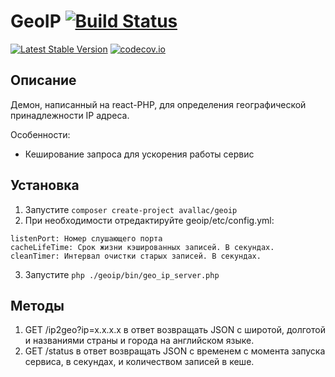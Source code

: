 GeoIP [![Build Status](https://img.shields.io/travis/avallac/geoip.svg)](https://travis-ci.org/avallac/geoip)
==============

[![Latest Stable Version](https://img.shields.io/packagist/v/avallac/geoip.svg)](https://packagist.org/packages/avallac/geoip)
[![codecov.io](https://codecov.io/github/avallac/geoip/coverage.svg?branch=master)](https://codecov.io/github/avallac/geoip?branch=master)


Описание
--------
Демон, написанный на react-PHP, для определения географической принадлежности IP адреса.

Особенности:
 * Кеширование запроса для ускорения работы сервис
 
Установка
---------
1. Запустите ```composer create-project avallac/geoip```
2. При необходимости отредактируйте geoip/etc/config.yml:
```
listenPort: Номер слушающего порта
cacheLifeTime: Срок жизни кэшированных записей. В секундах.
cleanTimer: Интервал очистки старых записей. В секундах.
```
3. Запустите ```php ./geoip/bin/geo_ip_server.php```

Методы
-------------
1. GET /ip2geo?ip=x.x.x.x в ответ возвращать JSON с широтой, долготой и названиями страны и города на английском языке.
2. GET /status в ответ возвращать JSON с временем с момента запуска сервиса, в секундах, и количеством записей в кеше.